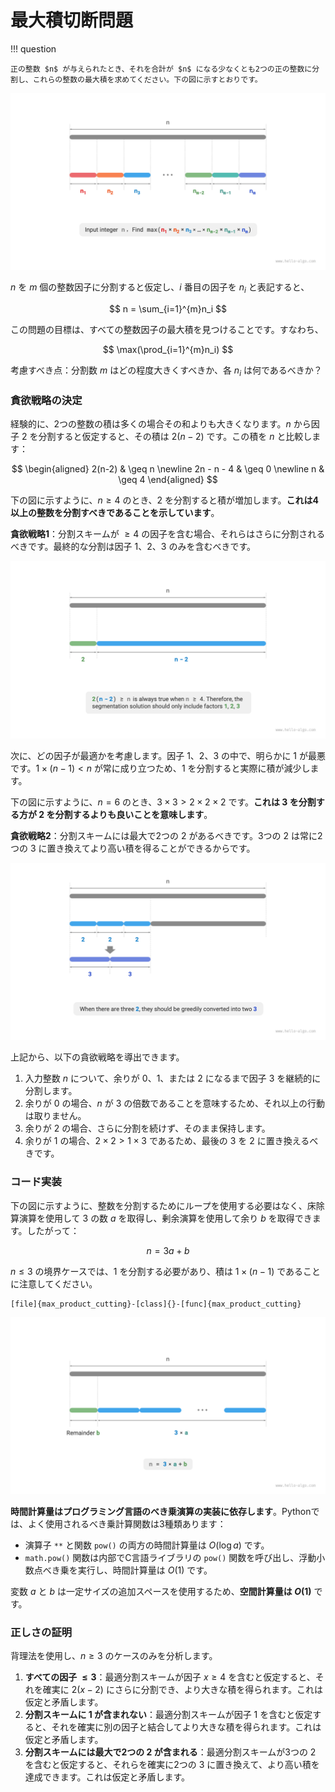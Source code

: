 # 最大積切断問題

!!! question

    正の整数 $n$ が与えられたとき、それを合計が $n$ になる少なくとも2つの正の整数に分割し、これらの整数の最大積を求めてください。下の図に示すとおりです。

![最大積切断問題の定義](max_product_cutting_problem.assets/max_product_cutting_definition.png)

$n$ を $m$ 個の整数因子に分割すると仮定し、$i$ 番目の因子を $n_i$ と表記すると、

$$
n = \sum_{i=1}^{m}n_i
$$

この問題の目標は、すべての整数因子の最大積を見つけることです。すなわち、

$$
\max(\prod_{i=1}^{m}n_i)
$$

考慮すべき点：分割数 $m$ はどの程度大きくすべきか、各 $n_i$ は何であるべきか？

### 貪欲戦略の決定

経験的に、2つの整数の積は多くの場合その和よりも大きくなります。$n$ から因子 $2$ を分割すると仮定すると、その積は $2(n-2)$ です。この積を $n$ と比較します：

$$
\begin{aligned}
2(n-2) & \geq n \newline
2n - n - 4 & \geq 0 \newline
n & \geq 4
\end{aligned}
$$

下の図に示すように、$n \geq 4$ のとき、$2$ を分割すると積が増加します。**これは4以上の整数を分割すべきであることを示しています**。

**貪欲戦略1**：分割スキームが $\geq 4$ の因子を含む場合、それらはさらに分割されるべきです。最終的な分割は因子 $1$、$2$、$3$ のみを含むべきです。

![分割による積の増加](max_product_cutting_problem.assets/max_product_cutting_greedy_infer1.png)

次に、どの因子が最適かを考慮します。因子 $1$、$2$、$3$ の中で、明らかに $1$ が最悪です。$1 \times (n-1) < n$ が常に成り立つため、$1$ を分割すると実際に積が減少します。

下の図に示すように、$n = 6$ のとき、$3 \times 3 > 2 \times 2 \times 2$ です。**これは $3$ を分割する方が $2$ を分割するよりも良いことを意味します**。

**貪欲戦略2**：分割スキームには最大で2つの $2$ があるべきです。3つの $2$ は常に2つの $3$ に置き換えてより高い積を得ることができるからです。

![最適な分割因子](max_product_cutting_problem.assets/max_product_cutting_greedy_infer2.png)

上記から、以下の貪欲戦略を導出できます。

1. 入力整数 $n$ について、余りが $0$、$1$、または $2$ になるまで因子 $3$ を継続的に分割します。
2. 余りが $0$ の場合、$n$ が $3$ の倍数であることを意味するため、それ以上の行動は取りません。
3. 余りが $2$ の場合、さらに分割を続けず、そのまま保持します。
4. 余りが $1$ の場合、$2 \times 2 > 1 \times 3$ であるため、最後の $3$ を $2$ に置き換えるべきです。

### コード実装

下の図に示すように、整数を分割するためにループを使用する必要はなく、床除算演算を使用して $3$ の数 $a$ を取得し、剰余演算を使用して余り $b$ を取得できます。したがって：

$$
n = 3a + b
$$

$n \leq 3$ の境界ケースでは、$1$ を分割する必要があり、積は $1 \times (n - 1)$ であることに注意してください。

```src
[file]{max_product_cutting}-[class]{}-[func]{max_product_cutting}
```

![切断後の最大積の計算方法](max_product_cutting_problem.assets/max_product_cutting_greedy_calculation.png)

**時間計算量はプログラミング言語のべき乗演算の実装に依存します**。Pythonでは、よく使用されるべき乗計算関数は3種類あります：

- 演算子 `**` と関数 `pow()` の両方の時間計算量は $O(\log⁡ a)$ です。
- `math.pow()` 関数は内部でC言語ライブラリの `pow()` 関数を呼び出し、浮動小数点べき乗を実行し、時間計算量は $O(1)$ です。

変数 $a$ と $b$ は一定サイズの追加スペースを使用するため、**空間計算量は $O(1)$** です。

### 正しさの証明

背理法を使用し、$n \geq 3$ のケースのみを分析します。

1. **すべての因子 $\leq 3$**：最適分割スキームが因子 $x \geq 4$ を含むと仮定すると、それを確実に $2(x-2)$ にさらに分割でき、より大きな積を得られます。これは仮定と矛盾します。
2. **分割スキームに $1$ が含まれない**：最適分割スキームが因子 $1$ を含むと仮定すると、それを確実に別の因子と結合してより大きな積を得られます。これは仮定と矛盾します。
3. **分割スキームには最大で2つの $2$ が含まれる**：最適分割スキームが3つの $2$ を含むと仮定すると、それらを確実に2つの $3$ に置き換えて、より高い積を達成できます。これは仮定と矛盾します。